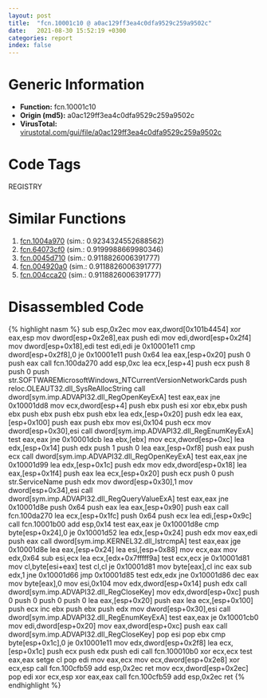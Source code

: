 ```yaml
---
layout: post
title:  "fcn.10001c10 @ a0ac129ff3ea4c0dfa9529c259a9502c"
date:   2021-08-30 15:52:19 +0300
categories: report
index: false
---
```


# Generic Information
- **Function:** fcn.10001c10
- **Origin (md5):** a0ac129ff3ea4c0dfa9529c259a9502c
- **VirusTotal:** [virustotal.com/gui/file/a0ac129ff3ea4c0dfa9529c259a9502c][virustotal_ref]

# Code Tags
<span class="tag" id="REGISTRY">REGISTRY</span>


# Similar Functions

1. [fcn.1004a970][similar_1_ref] (sim.: 0.9234324552688562)
2. [fcn.64073cf0][similar_2_ref] (sim.: 0.9199988669980346)
3. [fcn.0045d710][similar_3_ref] (sim.: 0.9118826006391777)
4. [fcn.004920a0][similar_4_ref] (sim.: 0.9118826006391777)
5. [fcn.004cca20][similar_5_ref] (sim.: 0.9118826006391777)


# Disassembled Code

{% highlight nasm %}
sub esp,0x2ec
mov eax,dword[0x101b4454]
xor eax,esp
mov dword[esp+0x2e8],eax
push edi
mov edi,dword[esp+0x2f4]
mov dword[esp+0x18],edi
test edi,edi
je 0x10001e11
cmp dword[esp+0x2f8],0
je 0x10001e11
push 0x64
lea eax,[esp+0x20]
push 0
push eax
call fcn.100da270
add esp,0xc
lea ecx,[esp+4]
push ecx
push 8
push 0
push str.SOFTWAREMicrosoftWindows_NTCurrentVersionNetworkCards
push reloc.OLEAUT32.dll_SysReAllocString
call dword[sym.imp.ADVAPI32.dll_RegOpenKeyExA]
test eax,eax
jne 0x10001dd8
mov ecx,dword[esp+4]
push ebx
push esi
xor ebx,ebx
push ebx
push ebx
push ebx
push ebx
lea edx,[esp+0x20]
push edx
lea eax,[esp+0x100]
push eax
push ebx
mov esi,0x104
push ecx
mov dword[esp+0x30],esi
call dword[sym.imp.ADVAPI32.dll_RegEnumKeyExA]
test eax,eax
jne 0x10001dcb
lea ebx,[ebx]
mov ecx,dword[esp+0xc]
lea edx,[esp+0x14]
push edx
push 1
push 0
lea eax,[esp+0xf8]
push eax
push ecx
call dword[sym.imp.ADVAPI32.dll_RegOpenKeyExA]
test eax,eax
jne 0x10001d99
lea edx,[esp+0x1c]
push edx
mov edx,dword[esp+0x18]
lea eax,[esp+0x1f4]
push eax
lea ecx,[esp+0x20]
push ecx
push 0
push str.ServiceName
push edx
mov dword[esp+0x30],1
mov dword[esp+0x34],esi
call dword[sym.imp.ADVAPI32.dll_RegQueryValueExA]
test eax,eax
jne 0x10001d8e
push 0x64
push eax
lea eax,[esp+0x90]
push eax
call fcn.100da270
lea ecx,[esp+0x1fc]
push 0x64
push ecx
lea edi,[esp+0x9c]
call fcn.10001b00
add esp,0x14
test eax,eax
je 0x10001d8e
cmp byte[esp+0x24],0
je 0x10001d52
lea edx,[esp+0x24]
push edx
mov eax,edi
push eax
call dword[sym.imp.KERNEL32.dll_lstrcmpA]
test eax,eax
jge 0x10001d8e
lea eax,[esp+0x24]
lea esi,[esp+0x88]
mov ecx,eax
mov edx,0x64
sub esi,ecx
lea ecx,[edx+0x7fffff9a]
test ecx,ecx
je 0x10001d81
mov cl,byte[esi+eax]
test cl,cl
je 0x10001d81
mov byte[eax],cl
inc eax
sub edx,1
jne 0x10001d66
jmp 0x10001d85
test edx,edx
jne 0x10001d86
dec eax
mov byte[eax],0
mov esi,0x104
mov edx,dword[esp+0x14]
push edx
call dword[sym.imp.ADVAPI32.dll_RegCloseKey]
mov edx,dword[esp+0xc]
push 0
push 0
push 0
push 0
lea eax,[esp+0x20]
push eax
lea ecx,[esp+0x100]
push ecx
inc ebx
push ebx
push edx
mov dword[esp+0x30],esi
call dword[sym.imp.ADVAPI32.dll_RegEnumKeyExA]
test eax,eax
je 0x10001cb0
mov edi,dword[esp+0x20]
mov eax,dword[esp+0xc]
push eax
call dword[sym.imp.ADVAPI32.dll_RegCloseKey]
pop esi
pop ebx
cmp byte[esp+0x1c],0
je 0x10001e11
mov edx,dword[esp+0x2f8]
lea ecx,[esp+0x1c]
push ecx
push edx
push edi
call fcn.100010b0
xor ecx,ecx
test eax,eax
setge cl
pop edi
mov eax,ecx
mov ecx,dword[esp+0x2e8]
xor ecx,esp
call fcn.100cfb59
add esp,0x2ec
ret
mov ecx,dword[esp+0x2ec]
pop edi
xor ecx,esp
xor eax,eax
call fcn.100cfb59
add esp,0x2ec
ret
{% endhighlight %}


[similar_1_ref]: /report/fcn.1004a970@2585b133c2e70968905cce13b1fc2654
[similar_2_ref]: /report/fcn.64073cf0@07e4412910bcf0f5969ef64c44eecb2d
[similar_3_ref]: /report/fcn.0045d710@289859175c221b107317af7727d26c17
[similar_4_ref]: /report/fcn.004920a0@be7fba7cc724acf4ae2900d99e0fc9c3
[similar_5_ref]: /report/fcn.004cca20@279a61b1e76da49531f1f16fd1102a2d
[virustotal_ref]: https://www.virustotal.com/gui/file/a0ac129ff3ea4c0dfa9529c259a9502c